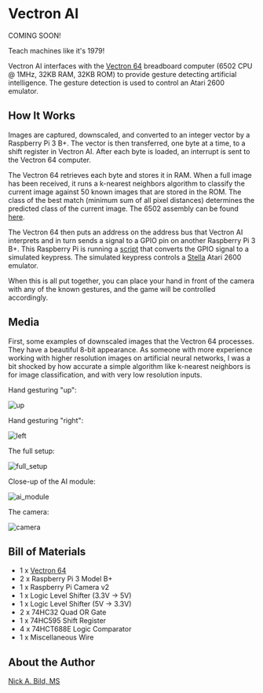 # Vectron AI

COMING SOON!

Teach machines like it's 1979!

Vectron AI interfaces with the [Vectron 64](https://github.com/nickbild/vectron_64) breadboard computer (6502 CPU @ 1MHz, 32KB RAM, 32KB ROM) to provide gesture detecting artificial intelligence.  The gesture detection is used to control an Atari 2600 emulator.

## How It Works

Images are captured, downscaled, and converted to an integer vector by a Raspberry Pi 3 B+.  The vector is then transferred, one byte at a time, to a shift register in Vectron AI.  After each byte is loaded, an interrupt is sent to the Vectron 64 computer.

The Vectron 64 retrieves each byte and stores it in RAM.  When a full image has been received, it runs a k-nearest neighbors algorithm to classify the current image against 50 known images that are stored in the ROM.  The class of the best match (minimum sum of all pixel distances) determines the predicted class of the current image.  The 6502 assembly can be found [here](https://github.com/nickbild/vectron_ai/blob/master/vectron64.asm).

The Vectron 64 then puts an address on the address bus that Vectron AI interprets and in turn sends a signal to a GPIO pin on another Raspberry Pi 3 B+.  This Raspberry Pi is running a [script](https://github.com/nickbild/vectron_ai/blob/master/play_atari.py) that converts the GPIO signal to a simulated keypress.  The simulated keypress controls a [Stella](https://stella-emu.github.io/) Atari 2600 emulator.

When this is all put together, you can place your hand in front of the camera with any of the known gestures, and the game will be controlled accordingly.

## Media

First, some examples of downscaled images that the Vectron 64 processes.  They have a beautiful 8-bit appearance.  As someone with more experience working with higher resolution images on artificial neural networks, I was a bit shocked by how accurate a simple algorithm like k-nearest neighbors is for image classification, and with very low resolution inputs.

Hand gesturing "up":

![up](https://raw.githubusercontent.com/nickbild/vectron_ai/master/media/up_large.bmp)

Hand gesturing "right":

![left](https://raw.githubusercontent.com/nickbild/vectron_ai/master/media/left_large.bmp)

The full setup:

![full_setup](https://raw.githubusercontent.com/nickbild/vectron_ai/master/media/full_setup_sm.jpg)

Close-up of the AI module:

![ai_module](https://raw.githubusercontent.com/nickbild/vectron_ai/master/media/ai_module_sm.jpg)

The camera:

![camera](https://raw.githubusercontent.com/nickbild/vectron_ai/master/media/camera_sms.jpg)

## Bill of Materials

- 1 x [Vectron 64](https://github.com/nickbild/vectron_64)
- 2 x Raspberry Pi 3 Model B+
- 1 x Raspberry Pi Camera v2
- 1 x Logic Level Shifter (3.3V -> 5V)
- 1 x Logic Level Shifter (5V -> 3.3V)
- 2 x 74HC32 Quad OR Gate
- 1 x 74HC595 Shift Register
- 4 x 74HCT688E Logic Comparator
- 1 x Miscellaneous Wire

## About the Author

[Nick A. Bild, MS](https://nickbild79.firebaseapp.com/#!/)
